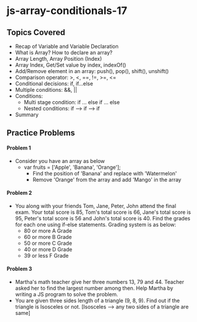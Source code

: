 # js-array-conditionals-17

## Topics Covered

- Recap of Variable and Variable Declaration
- What is Array? How to declare an array?
- Array Length, Array Position (Index)
- Array Index, Get/Set value by index, indexOf()
- Add/Remove element in an array: push(), pop(), shift(), unshift()
- Comparison operator: >, <, ==, !=, >=, <=
- Conditional decisions: if, if...else
- Multiple conditions: &&, ||
- Conditions:
    - Multi stage condition: if ... else if ... else
    - Nested conditions: if --> if --> if
- Summary

## Practice Problems

#### Problem 1
- Consider you have an array as below
    - var fruits = ['Apple', 'Banana', 'Orange'];
        - Find the position of 'Banana' and replace with 'Watermelon'
        - Remove 'Orange' from the array and add 'Mango' in the array

#### Problem 2
- You along with your friends Tom, Jane, Peter, John attend the final exam. Your total score is 85, Tom's total score is 66, Jane's total score is 95, Peter's total score is 56 and John's total score is 40. Find the grades for each one using if-else statements. Grading system is as below:
    - 80 or more A Grade
    - 60 or more B Grade
    - 50 or more C Grade
    - 40 or more D Grade
    - 39 or less F Grade

#### Problem 3
- Martha's math teacher give her three numbers 13, 79 and 44. Teacher asked her to find the largest number among then. Help Martha by writing a JS program to solve the problem.
- You are given three sides length of a triangle (9, 8, 9). Find out if the triangle is Isosceles or not. [Isosceles --> any two sides of a triangle are same]